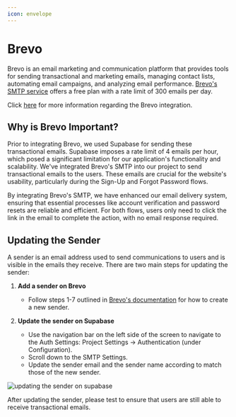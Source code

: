 ```yaml
---
icon: envelope
---
```


# Brevo

Brevo is an email marketing and communication platform that provides tools for sending transactional and marketing emails, managing contact lists, automating email campaigns, and analyzing email performance. [Brevo's SMTP service](https://help.brevo.com/hc/en-us/articles/209462765-What-is-Brevo-SMTP#h_01EJ8W8R9XSB1D00A4BDMZMAM3) offers a free plan with a rate limit of 300 emails per day. 

Click [here](https://calblueprint.notion.site/Brevo-Documentation-Research-c8f5e7b5a05f4fc9a9fd6de0f9a37f3b?pvs=4) for more information regarding the Brevo integration.

## Why is Brevo Important?

 Prior to integrating Brevo, we used Supabase for sending these transactional emails. Supabase imposes a rate limit of 4 emails per hour, which posed a significant limitation for our application's functionality and scalability. We've integrated Brevo's SMTP into our project to send transactional emails to the users. These emails are crucial for the website's usability, particularly during the Sign-Up and Forgot Password flows.
 
 By integrating Brevo's SMTP, we have enhanced our email delivery system, ensuring that essential processes like account verification and password resets are reliable and efficient. For both flows, users only need to click the link in the email to complete the action, with no email response required.

## Updating the Sender

A sender is an email address used to send communications to users and is visible in the emails they receive. There are two main steps for updating the sender:

1. **Add a sender on Brevo**
    - Follow steps 1-7 outlined in [Brevo's documentation](https://help.brevo.com/hc/en-us/articles/208836149-Create-a-new-sender) for how to create a new sender.

2. **Update the sender on Supabase**

    - Use the navigation bar on the left side of the screen to navigate to the Auth Settings: Project Settings → Authentication (under Configuration).
    - Scroll down to the SMTP Settings. 
    - Update the sender email and the sender name according to match those of the new sender.

![updating the sender on supabase](/assets/image/supabase-sender.png)

After updating the sender, please test to ensure that users are still able to receive transactional emails.

